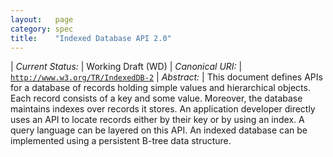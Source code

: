 ```yaml
---
layout:   page
category: spec
title:    "Indexed Database API 2.0"
---
```


| *Current Status:* | Working Draft (WD)
| *Canonical URI:* | [`http://www.w3.org/TR/IndexedDB-2`](http://www.w3.org/TR/IndexedDB-2)
| *Abstract:* | This document defines APIs for a database of records holding simple values and hierarchical objects. Each record consists of a key and some value. Moreover, the database maintains indexes over records it stores. An application developer directly uses an API to locate records either by their key or by using an index. A query language can be layered on this API. An indexed database can be implemented using a persistent B-tree data structure.